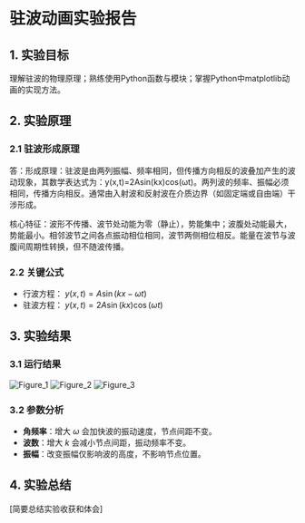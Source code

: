 # 驻波动画实验报告

## 1. 实验目标
理解驻波的物理原理；熟练使用Python函数与模块；掌握Python中matplotlib动画的实现方法。

## 2. 实验原理
### 2.1 驻波形成原理

答：形成原理：驻波是由两列振幅、频率相同，但传播方向相反的波叠加产生的波动现象，其数学表达式为：y(x,t)=2Asin(kx)cos(ωt)。两列波的频率、振幅必须相同，传播方向相反。通常由入射波和反射波在介质边界（如固定端或自由端）干涉形成。

核心特征：波形不传播、波节处动能为零（静止），势能集中；波腹处动能最大，势能最小。相邻波节之间各点振动相位相同，波节两侧相位相反。能量在波节与波腹间周期性转换，但不随波传播。
### 2.2 关键公式
- 行波方程： $y(x, t) = A \sin(kx - \omega t)$
- 驻波方程： $y(x,t) = 2A\sin(kx)\cos(\omega t)$

## 3. 实验结果
### 3.1 运行结果
![Figure_1](https://github.com/user-attachments/assets/e09f6d1a-63e5-4c63-ac83-b3aae95d51ce)
![Figure_2](https://github.com/user-attachments/assets/dfb3f6f3-e0d6-4c08-83d6-f175e145d20d)
![Figure_3](https://github.com/user-attachments/assets/cd8f4136-f1ce-4a08-a6c6-d892f1c45457)

### 3.2 参数分析
- **角频率**：增大 $\omega$ 会加快波的振动速度，节点间距不变。
- **波数**：增大 $k$ 会减小节点间距，振动频率不变。
- **振幅**：改变振幅仅影响波的高度，不影响节点位置。

## 4. 实验总结
[简要总结实验收获和体会]
